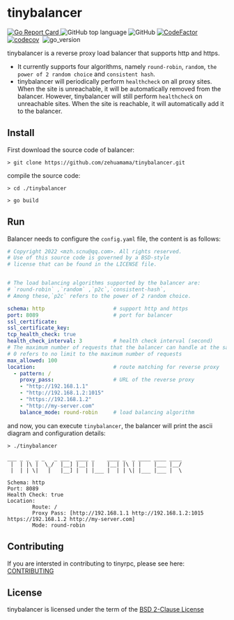 # tinybalancer

[![Go Report Card](https://goreportcard.com/badge/github.com/zehuamama/tinybalancer)&nbsp;](https://goreportcard.com/report/github.com/zehuamama/tinybalancer)![GitHub top language](https://img.shields.io/github/languages/top/zehuamama/tinybalancer)&nbsp;![GitHub](https://img.shields.io/github/license/zehuamama/tinybalancer)&nbsp;[![CodeFactor](https://www.codefactor.io/repository/github/zehuamama/tinybalancer/badge)](https://www.codefactor.io/repository/github/zehuamama/tinybalancer)&nbsp;[![codecov](https://codecov.io/gh/zehuamama/tinybalancer/branch/main/graph/badge.svg)](https://codecov.io/gh/zehuamama/tinybalancer)&nbsp; ![go_version](https://img.shields.io/badge/go%20version-1.17-yellow)

tinybalancer is a reverse proxy load balancer that supports http and https. 

* It currently supports four algorithms, namely `round-robin`, `random`, `the power of 2 random choice` and `consistent hash`.
* tinybalancer will periodically perform `healthcheck` on all proxy sites. When the site is unreachable, it will be automatically removed from the balancer. However, tinybalancer will still perform `healthcheck` on unreachable sites. When the site is reachable, it will automatically add it to the balancer.
## Install
First download the source code of balancer:
```shell
> git clone https://github.com/zehuamama/tinybalancer.git
```
compile the source code:
```shell
> cd ./tinybalancer

> go build
```

## Run
Balancer needs to configure the `config.yaml` file, the content is as follows:

```yaml
# Copyright 2022 <mzh.scnu@qq.com>. All rights reserved.
# Use of this source code is governed by a BSD-style
# license that can be found in the LICENSE file.


# The load balancing algorithms supported by the balancer are:
# `round-robin` ,`random` ,`p2c`,`consistent-hash`,
# Among these,`p2c` refers to the power of 2 random choice.

schema: http                      # support http and https
port: 8089                        # port for balancer
ssl_certificate:
ssl_certificate_key:
tcp_health_check: true
health_check_interval: 3          # health check interval (second)
# The maximum number of requests that the balancer can handle at the same time
# 0 refers to no limit to the maximum number of requests
max_allowed: 100
location:                         # route matching for reverse proxy
  - pattern: /
    proxy_pass:                   # URL of the reverse proxy
    - "http://192.168.1.1"
    - "http://192.168.1.2:1015"
    - "https://192.168.1.2"
    - "http://my-server.com"
    balance_mode: round-robin     # load balancing algorithm
```
and now, you can execute `tinybalancer`, the balancer will print the ascii diagram and configuration details:
```shell
> ./tinybalancer

___ _ _  _ _   _ ___  ____ _    ____ _  _ ____ ____ ____ 
 |  | |\ |  \_/  |__] |__| |    |__| |\ | |    |___ |__/ 
 |  | | \|   |   |__] |  | |___ |  | | \| |___ |___ |  \                                        

Schema: http
Port: 8089
Health Check: true
Location:
        Route: /
        Proxy Pass: [http://192.168.1.1 http://192.168.1.2:1015 https://192.168.1.2 http://my-server.com]
        Mode: round-robin

```
## Contributing

If you are intersted in contributing to tinyrpc, please see here: [CONTRIBUTING](https://github.com/zehuamama/tinybalancer/blob/main/CONTRIBUTING.md)

## License

tinybalancer is licensed under the term of the [BSD 2-Clause License](https://github.com/zehuamama/tinybalancer/blob/main/LICENSE)
